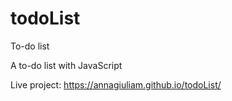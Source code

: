 # todoList

To-do list

A to-do list with JavaScript

Live project: https://annagiuliam.github.io/todoList/

